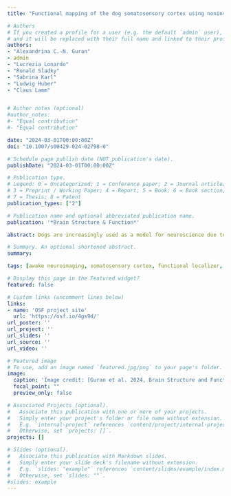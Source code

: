 ```yaml
---
title: "Functional mapping of the dog somatosensory cortex using noninvasive fMRI and in vivo touch"

# Authors
# If you created a profile for a user (e.g. the default `admin` user), write the username (folder name) here 
# and it will be replaced with their full name and linked to their profile.
authors: 
- "Alexandrina C.-N. Guran"
- admin
- "Lucrezia Lonardo"
- "Ronald Sladky"
- "Sabrina Karl"
- "Ludwig Huber"
- "Claus Lamm"


# Author notes (optional)
#author_notes:
#- "Equal contribution"
#- "Equal contribution"

date: "2024-03-01T00:00:00Z"
doi: "10.1007/s00429-024-02798-0"

# Schedule page publish date (NOT publication's date).
publishDate: "2024-03-01T00:00:00Z"

# Publication type.
# Legend: 0 = Uncategorized; 1 = Conference paper; 2 = Journal article;
# 3 = Preprint / Working Paper; 4 = Report; 5 = Book; 6 = Book section;
# 7 = Thesis; 8 = Patent
publication_types: ["2"]

# Publication name and optional abbreviated publication name.
publication: '*Brain Structure & Function*'

abstract: Dogs are increasingly used as a model for neuroscience due to their ability to undergo functional MRI fully awake and unrestrained, after extensive behavioral training. Still, we know rather little about dogs’ basic functional neuroanatomy, including how basic perceptual and motor functions are localized in their brains. This is a major shortcoming in interpreting activations obtained in dog fMRI. The aim of this preregistered study was to localize areas associated with somatosensory processing. To this end, we touched N = 22 dogs undergoing fMRI scanning on their left and right flanks using a wooden rod. We identified activation in anatomically defined primary and secondary somatosensory areas (SI and SII), lateralized to the contralateral hemisphere depending on the side of touch, and importantly also activation beyond SI and SII, in the cingulate cortex, right cerebellum and vermis, and the sylvian gyri. These activations may partly relate to motor control (cerebellum, cingulate), but also potentially to higher-order cognitive processing of somatosensory stimuli (rostral sylvian gyri), and the affective aspects of the stimulation (cingulate). We also found evidence for individual side biases in a vast majority of dogs in our sample, pointing at functional lateralization of somatosensory processing. These findings not only provide further evidence that fMRI is suited to localize neuro-cognitive processing in dogs, but also expand our understanding of in vivo touch processing in mammals, beyond classically defined primary and secondary somatosensory cortices.

# Summary. An optional shortened abstract.
summary: 

tags: [awake neuroimaging, somatosensory cortex, functional localizer, dogs]

# Display this page in the Featured widget?
featured: false

# Custom links (uncomment lines below)
links:
- name: 'OSF project site'
  url: 'https://osf.io/4gs9d/'
url_poster: ''
url_project: ''
url_slides: ''
url_source: ''
url_video: ''

# Featured image
# To use, add an image named `featured.jpg/png` to your page's folder. 
image:
  caption: 'Image credit: [Guran et al. 2024, Brain Structure and Function] (https://doi.org/10.1007/s00429-024-02798-0'
  focal_point: ""
  preview_only: false

# Associated Projects (optional).
#   Associate this publication with one or more of your projects.
#   Simply enter your project's folder or file name without extension.
#   E.g. `internal-project` references `content/project/internal-project/index.md`.
#   Otherwise, set `projects: []`.
projects: []

# Slides (optional).
#   Associate this publication with Markdown slides.
#   Simply enter your slide deck's filename without extension.
#   E.g. `slides: "example"` references `content/slides/example/index.md`.
#   Otherwise, set `slides: ""`.
#slides: example
---
```


